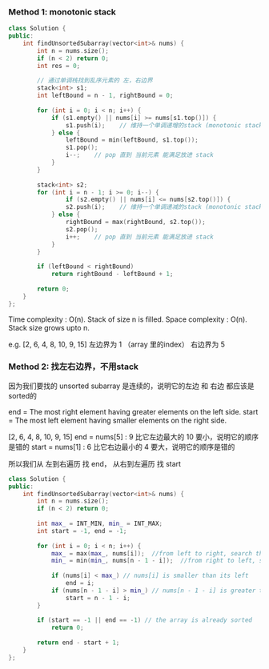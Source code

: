### Method 1: monotonic stack
```cpp
class Solution {
public:
    int findUnsortedSubarray(vector<int>& nums) {
        int n = nums.size();
        if (n < 2) return 0;
        int res = 0;
        
        // 通过单调栈找到乱序元素的 左，右边界
        stack<int> s1;
        int leftBound = n - 1, rightBound = 0;
        
        for (int i = 0; i < n; i++) {
            if (s1.empty() || nums[i] >= nums[s1.top()]) {
                s1.push(i);    // 维持一个单调递增的stack (monotonic stack)
            } else {
                leftBound = min(leftBound, s1.top());
                s1.pop();
                i--;    // pop 直到 当前元素 能满足放进 stack
            }
        }
        
        stack<int> s2;
        for (int i = n - 1; i >= 0; i--) {
                if (s2.empty() || nums[i] <= nums[s2.top()]) {
                s2.push(i);    // 维持一个单调递减的stack (monotonic stack)
            } else {
                rightBound = max(rightBound, s2.top());
                s2.pop();
                i++;    // pop 直到 当前元素 能满足放进 stack
            }
        }
        
        if (leftBound < rightBound)
            return rightBound - leftBound + 1;
        
        return 0;
    }
};
```

Time complexity : O(n). Stack of size n is filled. 
Space complexity : O(n). Stack size grows upto n.

e.g.
[2, 6, 4, 8, 10, 9, 15]
左边界为 1 （array 里的index）
右边界为 5

### Method 2: 找左右边界，不用stack

因为我们要找的 unsorted subarray 是连续的，说明它的左边 和 右边 都应该是 sorted的

end = The most right element having greater elements on the left side.
start = The most left element having smaller elements on the right side.

[2, 6, 4, 8, 10, 9, 15]
end = nums[5] : 9 比它左边最大的 10 要小，说明它的顺序是错的
start = nums[1] : 6 比它右边最小的 4 要大，说明它的顺序是错的

所以我们从 左到右遍历 找 end， 从右到左遍历 找 start

```cpp
class Solution {
public:
    int findUnsortedSubarray(vector<int>& nums) {
        int n = nums.size();
        if (n < 2) return 0;
        
        int max_ = INT_MIN, min_ = INT_MAX;
        int start = -1, end = -1;
        
        for (int i = 0; i < n; i++) {
            max_ = max(max_, nums[i]);  //from left to right, search the current max
            min_ = min(min_, nums[n - 1 - i]);  //from right to left, search the current min
            
            if (nums[i] < max_) // nums[i] is smaller than its left
                end = i;
            if (nums[n - 1 - i] > min_) // nums[n - 1 - i] is greater than its right
                start = n - 1 - i;
        }
        
        if (start == -1 || end == -1) // the array is already sorted
            return 0;
        
        return end - start + 1;
    }
};
```